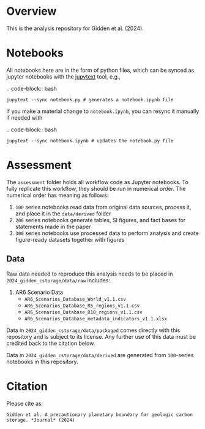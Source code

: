 # Overview

This is the analysis repository for Gidden et al. (2024).

# Notebooks

All notebooks here are in the form of python files, which can be synced as
jupyter notebooks with the
[jupytext](https://jupytext.readthedocs.io/en/latest/paired-notebooks.html)
tool, e.g.,

.. code-block:: bash

    jupytext --sync notebook.py # generates a notebook.ipynb file

If you make a material change to `notebook.ipynb`, you can resync it manually if
needed with

.. code-block:: bash

    jupytext --sync notebook.ipynb # updates the notebook.py file

# Assessment

The `assessment` folder holds all workflow code as Jupyter notebooks. To fully
   replicate this workflow, they should be run in numerical order. The numerical
   order has meaning as follows:
   1. `100` series notebooks read data from original data sources,
      process it, and place it in the `data/derived` folder
   2. `200` series notebooks generate tables, SI figures, and fact bases for
      statements made in the paper 
   3. `300` series notebooks use processed data to perform analysis and create
      figure-ready datasets together with figures

## Data

Raw data needed to reproduce this analysis needs to be placed in `2024_gidden_cstorage/data/raw` includes:

1. AR6 Scenario Data
    - `AR6_Scenarios_Database_World_v1.1.csv`
    - `AR6_Scenarios_Database_R5_regions_v1.1.csv`
    - `AR6_Scenarios_Database_R10_regions_v1.1.csv`
    - `AR6_Scenarios_Database_metadata_indicators_v1.1.xlsx`

Data in `2024_gidden_cstorage/data/packaged` comes directly with this repository
and is subject to its license. Any further use of this data must be credited
back to the citation below.

Data in `2024_gidden_cstorage/data/derived` are generated from `100`-series
notebooks in this repository.

# Citation

Please cite as:

```
Gidden et al. A precautionary planetary boundary for geologic carbon storage. *Journal* (2024) 
```